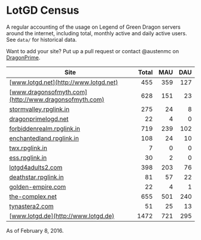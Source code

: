 # LotGD Census
A regular accounting of the usage on Legend of Green Dragon servers around the internet, including total, monthly active and daily active users. See `data/` for historical data.

Want to add your site? Put up a pull request or contact @austenmc on [DragonPrime](http://dragonprime.net).


Site | Total | MAU | DAU
--- | ---:| ---:| ---:
[www.lotgd.net](http://www.lotgd.net)|455|359|127
[www.dragonsofmyth.com](http://www.dragonsofmyth.com)|628|151|23
[stormvalley.rpglink.in](http://stormvalley.rpglink.in)|275|24|8
[dragonprimelogd.net](http://dragonprimelogd.net)|22|4|0
[forbiddenrealm.rpglink.in](http://forbiddenrealm.rpglink.in)|719|239|102
[enchantedland.rpglink.in](http://enchantedland.rpglink.in)|108|24|10
[twx.rpglink.in](http://twx.rpglink.in)|7|0|0
[ess.rpglink.in](http://ess.rpglink.in)|30|2|0
[lotgd4adults2.com](http://lotgd4adults2.com)|398|203|76
[deathstar.rpglink.in](http://deathstar.rpglink.in)|81|57|22
[golden-empire.com](http://golden-empire.com)|22|4|1
[the-complex.net](http://the-complex.net)|655|501|240
[tynastera2.com](http://tynastera2.com)|51|25|13
[www.lotgd.de](http://www.lotgd.de)|1472|721|295

As of February 8, 2016.

